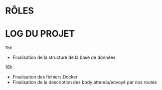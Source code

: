 # RÔLES

# LOG DU PROJET
15h  
- Finalisation de la structure de la base de données

16h
- Finalisation des fichiers Docker
- Finalisation de la description des body attendu/envoyé par nos routes
